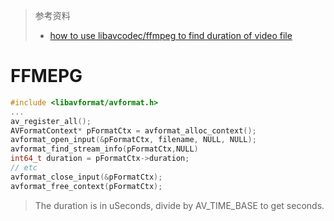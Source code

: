 > 参考资料
>
> - [how to use libavcodec/ffmpeg to find duration of video file](https://stackoverflow.com/questions/6451814/how-to-use-libavcodec-ffmpeg-to-find-duration-of-video-file)

# FFMEPG

```cpp
#include <libavformat/avformat.h>
...
av_register_all();
AVFormatContext* pFormatCtx = avformat_alloc_context();
avformat_open_input(&pFormatCtx, filename, NULL, NULL);
avformat_find_stream_info(pFormatCtx,NULL)
int64_t duration = pFormatCtx->duration;
// etc
avformat_close_input(&pFormatCtx);
avformat_free_context(pFormatCtx);
```

> The duration is in uSeconds, divide by AV_TIME_BASE to get seconds.